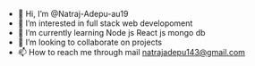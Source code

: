 - 👋 Hi, I’m @Natraj-Adepu-au19
- 👀 I’m interested in full stack web developoment
- 🌱 I’m currently learning Node js React js mongo db
- 💞️ I’m looking to collaborate on projects
- 📫 How to reach me through  mail natrajadepu143@gmail.com

<!---
Natraj-Adepu-au19/Natraj-Adepu-au19 is a ✨ special ✨ repository because its `README.md` (this file) appears on your GitHub profile.
You can click the Preview link to take a look at your changes.
--->
